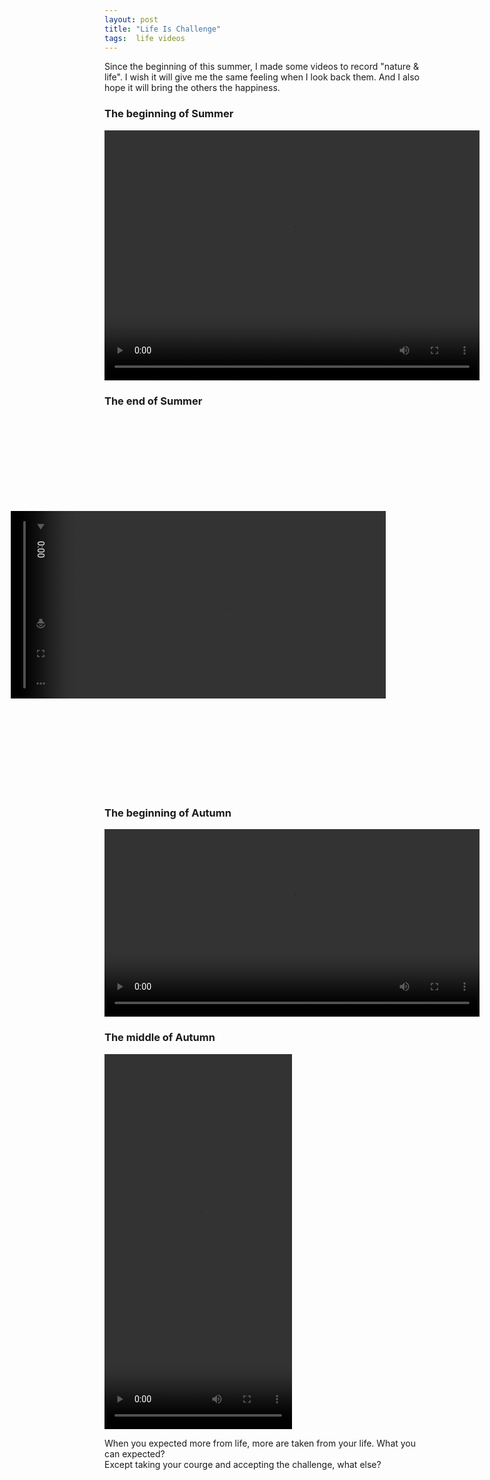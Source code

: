 ```yaml
---
layout: post
title: "Life Is Challenge"
tags:  life videos
---
```


Since the beginning of this summer, I made some videos to record "nature & life". I wish it will give me the same feeling when I look back them. And I also hope it will bring the others the happiness.
<br />
<h3>The beginning of Summer</h3>
<p>
<video width="600" height="400" controls="controls" src="https://dl.dropbox.com/u/13976659/videos/office-summer-beginning.MOV" type="video/mov">
</video>
</p>

<h3>The end of Summer</h3>
<p>
<video width="300" height="600" style="-moz-transform:rotate(90deg);
  -webkit-transform:rotate(90deg);
    -o-transform:rotate(90deg);
      -ms-transform:rotate(90deg);
        transform:rotate(90deg);" controls="controls" src="https://dl.dropbox.com/u/13976659/videos/office-summer-end.MOV" type="video/mov">
</video>
</p>

<h3>The beginning of Autumn</h3>
<p>
<video width="600" height="300" controls="controls" src="https://dl.dropbox.com/u/13976659/videos/nanjing-xuanwuhu.MOV" type="video/mov">
</video>
</p>

<h3>The middle of Autumn</h3>
<p>
<video width="300" height="600" controls="controls" src="https://dl.dropbox.com/u/13976659/videos/changzhou-tweets.MOV" type="video/mov">
</video>
</p>

When you expected more from life, more are taken from your life. What you can expected? <br /> Except taking your courge and accepting the challenge, what else?


